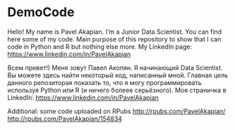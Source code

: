 # DemoCode
Hello! My name is Pavel Akapian. I'm a Junior Data Scientist. You can find here some of my code. Main purpose of this repository to show that I can code in Python and R but nothing else more.
My LinkedIn page: https://www.linkedin.com/in/PavelAkapian

Всем привет!) Меня зовут Павел Акопян. Я начинающий Data Scientist. Вы можете здесь найти некоторый код, написанный мной. Главная цель данного репозиторая показать то, что я могу программировать используя Python или R (и ничего болеее серьёзного).
Моя страничка в LinkedIn: https://www.linkedin.com/in/PavelAkapian

Additional:
some code uploaded on RPubs http://rpubs.com/PavelAkapian/
http://rpubs.com/PavelAkapian/154834
